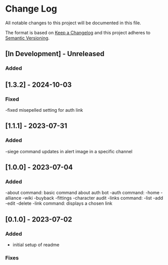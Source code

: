 # Change Log

All notable changes to this project will be documented in this file.

The format is based on [Keep a Changelog](http://keepachangelog.com/)
and this project adheres to [Semantic Versioning](http://semver.org/).

## \[In Development\] - Unreleased

### Added

## \[1.3.2\] - 2024-10-03

### Fixed

-fixed misepelled setting for auth link

## \[1.1.1\] - 2023-07-31

### Added

-siege command
updates in alert image in a specific channel

## \[1.0.0\] - 2023-07-04

### Added

-about command: basic command about auth bot
-auth command:
-home
-alliance
-wiki
-buyback
-fittings
-character audit
-links command:
-list
-add
-edit
-delete
-link command: displays a chosen link

## \[0.1.0\] - 2023-07-02

### Added

- initial setup of readme

### Fixes

